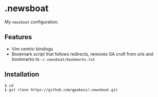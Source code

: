 .newsboat
=========

My `newsboat` configuration.

Features
--------

 - Vim centric bindings
 - Bookmark script that follows redirects, removes GA cruft from urls and bookmarks to `~/.newsboat/bookmarks.txt`

Installation
------------

    $ cd
    $ git clone https://github.com/gpakosz/.newsboat.git
